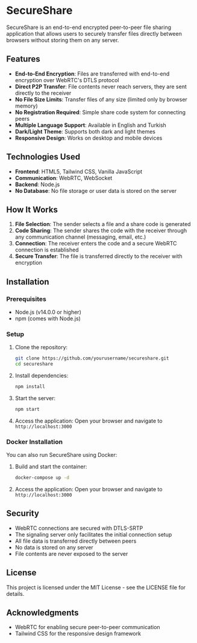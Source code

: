 # SecureShare

SecureShare is an end-to-end encrypted peer-to-peer file sharing application that allows users to securely transfer files directly between browsers without storing them on any server.

## Features

- **End-to-End Encryption**: Files are transferred with end-to-end encryption over WebRTC's DTLS protocol
- **Direct P2P Transfer**: File contents never reach servers, they are sent directly to the receiver
- **No File Size Limits**: Transfer files of any size (limited only by browser memory)
- **No Registration Required**: Simple share code system for connecting peers
- **Multiple Language Support**: Available in English and Turkish
- **Dark/Light Theme**: Supports both dark and light themes
- **Responsive Design**: Works on desktop and mobile devices

## Technologies Used

- **Frontend**: HTML5, Tailwind CSS, Vanilla JavaScript
- **Communication**: WebRTC, WebSocket
- **Backend**: Node.js
- **No Database**: No file storage or user data is stored on the server

## How It Works

1. **File Selection**: The sender selects a file and a share code is generated
2. **Code Sharing**: The sender shares the code with the receiver through any communication channel (messaging, email, etc.)
3. **Connection**: The receiver enters the code and a secure WebRTC connection is established
4. **Secure Transfer**: The file is transferred directly to the receiver with encryption

## Installation

### Prerequisites

- Node.js (v14.0.0 or higher)
- npm (comes with Node.js)

### Setup

1. Clone the repository:
   ```bash
   git clone https://github.com/yourusername/secureshare.git
   cd secureshare
   ```

2. Install dependencies:
   ```bash
   npm install
   ```

3. Start the server:
   ```bash
   npm start
   ```

4. Access the application:
   Open your browser and navigate to `http://localhost:3000`

### Docker Installation

You can also run SecureShare using Docker:

1. Build and start the container:
   ```bash
   docker-compose up -d
   ```

2. Access the application:
   Open your browser and navigate to `http://localhost:3000`

## Security

- WebRTC connections are secured with DTLS-SRTP
- The signaling server only facilitates the initial connection setup
- All file data is transferred directly between peers
- No data is stored on any server
- File contents are never exposed to the server

## License

This project is licensed under the MIT License - see the LICENSE file for details.

## Acknowledgments

- WebRTC for enabling secure peer-to-peer communication
- Tailwind CSS for the responsive design framework